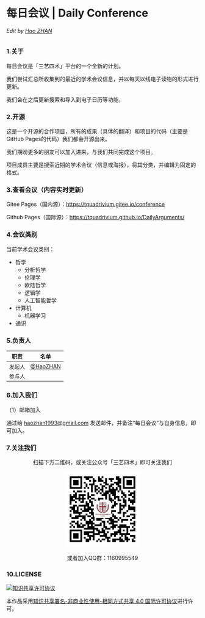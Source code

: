 # 每日会议 | Daily Conference

###### Edit by [Hao ZHAN](https://github.com/zhanhao93)



### 1.关于

每日会议是「三艺四术」平台的一个全新的计划。

我们尝试汇总所收集到的最近的学术会议信息，并以每天以线电子读物的形式进行更新。

我们会在之后更新搜索和导入到电子日历等功能，

### 2.开源

这是一个开源的合作项目，所有的成果（具体的翻译）和项目的代码（主要是GitHub Pages的代码）我们都会开源出来。

我们期盼更多的朋友可以加入进来，与我们共同完成这个项目。

项目成员主要是搜索近期的学术会议（信息或海报），将其分类，并编辑为固定的格式。

### 3.查看会议（内容实时更新）
Gitee Pages（国内源）：https://tquadrivium.gitee.io/conference

Github Pages（国际源）：https://tquadrivium.github.io/DailyArguments/

### 4.会议类别

当前学术会议类别：

- 哲学
  - 分析哲学
  - 伦理学
  - 欧陆哲学
  - 逻辑学
  - 人工智能哲学
- 计算机
  - 机器学习
- 通识

### 5.负责人

| 职责 | 名单 |
| :---: | :---: |
| 发起人 | [@HaoZHAN](https://github.com/zhanhao93) |
| 参与人 |  |



### 6.加入我们

（1）邮箱加入

通过给 haozhan1993@gmail.com 发送邮件，并备注“每日会议”与自身信息，即可加入。



### 7.关注我们

<div align=center>
<p>扫描下方二维码，或关注公众号「三艺四术」即可关注我们</p>
<img src="res/qrcode.jpg" width="200" height= "200">
<p>或者加入QQ群：1160995549</p>
</div>


### 10.LICENSE

<a rel="license" href="http://creativecommons.org/licenses/by-nc-sa/4.0/"><img alt="知识共享许可协议" style="border-width:0" src="https://img.shields.io/badge/license-CC%20BY--NC--SA%204.0-lightgrey" /></a>

本作品采用<a rel="license" href="http://creativecommons.org/licenses/by-nc-sa/4.0/">知识共享署名-非商业性使用-相同方式共享 4.0 国际许可协议</a>进行许可。